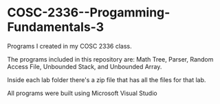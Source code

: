 # COSC-2336--Progamming-Fundamentals-3
Programs I created in my COSC 2336 class. 

The programs included in this repository are:
Math Tree, Parser, Random Access File, Unbounded Stack, and Unbounded Array.

Inside each lab folder there's a zip file that has all the files for that lab. 

All programs were built using Microsoft Visual Studio


